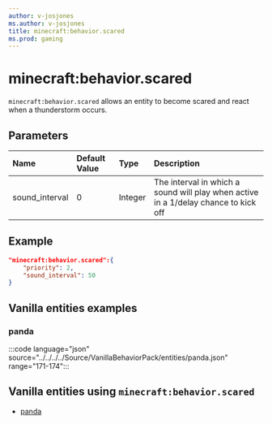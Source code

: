 ```yaml
---
author: v-josjones
ms.author: v-josjones
title: minecraft:behavior.scared
ms.prod: gaming
---
```


# minecraft:behavior.scared

`minecraft:behavior.scared` allows an entity to become scared and react when a thunderstorm occurs.

## Parameters

|Name |Default Value  |Type  |Description  |
|:----------|:----------|:----------|:----------|
|sound_interval| 0| Integer| The interval in which a sound will play when active in a 1/delay chance to kick off |

## Example

```json
"minecraft:behavior.scared":{
    "priority": 2,
    "sound_interval": 50
}
```

## Vanilla entities examples

### panda

:::code language="json" source="../../../../Source/VanillaBehaviorPack/entities/panda.json" range="171-174":::

## Vanilla entities using `minecraft:behavior.scared`

- [panda](../../../../Source/VanillaBehaviorPack_Snippets/entities/panda.md)
